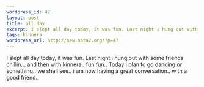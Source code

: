 ```yaml
--- 
wordpress_id: 47
layout: post
title: all day
excerpt: I slept all day today, it was fun. Last night i hung out with some friends chillin... and then with kinnera.. fun fun.. Today i plan to go dancing or something.. we shall see.. i am now having a great conversation.. with a good friend..
tags: kinnera
wordpress_url: http://new.nata2.org/?p=47
---
```

I slept all day today, it was fun. Last night i hung out with some friends chillin... and then with kinnera.. fun fun.. Today i plan to go dancing or something.. we shall see.. i am now having a great conversation.. with a good friend..
